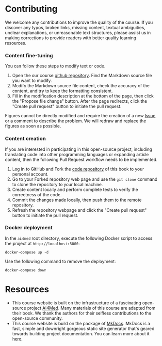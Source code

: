 # Contributing

We welcome any contributions to improve the quality of the course. If you discover any typos, broken links, missing content, textual ambiguities, unclear explanations, or unreasonable text structures, please assist us in making corrections to provide readers with better quality learning resources.


### Content fine-tuning

You can follow these steps to modify text or code.

1. Open the our course [github repository](https://github.com/junwei-lu/ai4med). Find the Markdown source file you want to modify.
2. Modify the Markdown source file content, check the accuracy of the content, and try to keep the formatting consistent.
3. Fill in the modification description at the bottom of the page, then click the "Propose file change" button. After the page redirects, click the "Create pull request" button to initiate the pull request.

Figures cannot be directly modified and require the creation of a new [Issue](https://github.com/junwei-lu/ai4med/issues) or a comment to describe the problem. We will redraw and replace the figures as soon as possible.

### Content creation

If you are interested in participating in this open-source project, including translating code into other programming languages or expanding article content, then the following Pull Request workflow needs to be implemented.

1. Log in to GitHub and Fork the [code repository](https://github.com/junwei-lu/ai4med) of this book to your personal account.
2. Go to your Forked repository web page and use the `git clone` command to clone the repository to your local machine.
3. Create content locally and perform complete tests to verify the correctness of the code.
4. Commit the changes made locally, then push them to the remote repository.
5. Refresh the repository webpage and click the "Create pull request" button to initiate the pull request.

### Docker deployment

In the `ai4med` root directory, execute the following Docker script to access the project at `http://localhost:8000`:

```shell
docker-compose up -d
```

Use the following command to remove the deployment:

```shell
docker-compose down
```

# Resources

- This course website is built on the infrastructure of a fascinating open-source project [AI4Med](www.hello-algo.com/en/). Many materials of this course are adapted from their book. We thank the authors for their selfless contributions to the open-source community.
- This course website is build on the package of [MkDocs](https://www.mkdocs.org/). MkDocs is a fast, simple and downright gorgeous static site generator that's geared towards building project documentation. You can learn more about it [here](https://www.mkdocs.org/user-guide/).